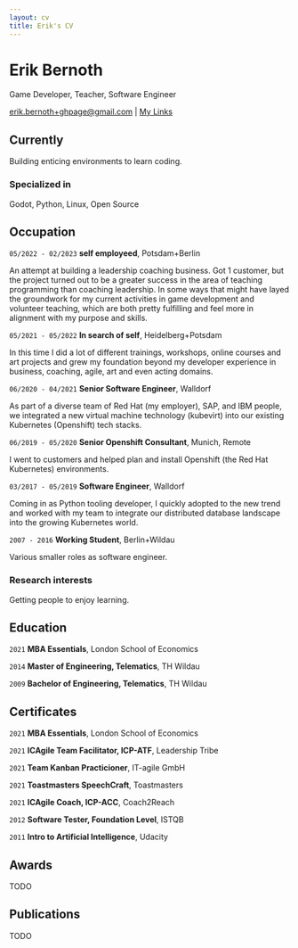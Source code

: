 ```yaml
---
layout: cv
title: Erik's CV
---
```

# Erik Bernoth
Game Developer, Teacher, Software Engineer

<div id="webaddress">
<a href="erik.bernoth+ghpage@gmail.com">erik.bernoth+ghpage@gmail.com</a>
| <a href="https://linktr.ee/daretoconnect">My Links</a>
</div>


## Currently

Building enticing environments to learn coding.

### Specialized in

Godot, Python, Linux, Open Source


## Occupation

`05/2022 - 02/2023`
__self employeed__, Potsdam+Berlin

An attempt at building a leadership coaching business. Got 1 customer, but the
project turned out to be a greater success in the area of teaching programming
than coaching leadership. In some ways that might have layed the groundwork
for my current activities in game development and volunteer teaching, which
are both pretty fulfilling and feel more in alignment with my purpose and
skills.

`05/2021 - 05/2022`
__In search of self__, Heidelberg+Potsdam

In this time I did a lot of different trainings, workshops, online courses and
art projects and grew my foundation beyond my developer experience in business,
coaching, agile, art and even acting domains.

`06/2020 - 04/2021`
__Senior Software Engineer__, Walldorf

As part of a diverse team of Red Hat (my employer), SAP, and IBM people, we
integrated a new virtual machine technology (kubevirt) into our existing
Kubernetes (Openshift) tech stacks.

`06/2019 - 05/2020`
__Senior Openshift Consultant__, Munich, Remote

I went to customers and helped plan and install Openshift (the Red Hat
Kubernetes) environments.

`03/2017 - 05/2019`
__Software Engineer__, Walldorf

Coming in as Python tooling developer, I quickly adopted to the new trend
and worked with my team to integrate our distributed database landscape into
the growing Kubernetes world.

`2007 - 2016`
__Working Student__, Berlin+Wildau

Various smaller roles as software engineer.

### Research interests

Getting people to enjoy learning.


## Education

`2021`
__MBA Essentials__, London School of Economics

`2014`
__Master of Engineering, Telematics__, TH Wildau

`2009`
__Bachelor of Engineering, Telematics__, TH Wildau


## Certificates

`2021`
__MBA Essentials__, London School of Economics

`2021`
__ICAgile Team Facilitator, ICP-ATF__, Leadership Tribe

`2021`
__Team Kanban Practicioner__, IT-agile GmbH

`2021`
__Toastmasters SpeechCraft__, Toastmasters

`2021`
__ICAgile Coach, ICP-ACC__, Coach2Reach

`2012`
__Software Tester, Foundation Level__, ISTQB

`2011`
__Intro to Artificial Intelligence__, Udacity


## Awards

TODO

## Publications

TODO
